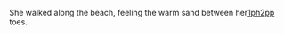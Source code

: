 She walked along the beach, feeling the warm sand between her<a href="https://en.ueh.edu.vn/u5fe--free.html">1ph2pp</a> toes. 
